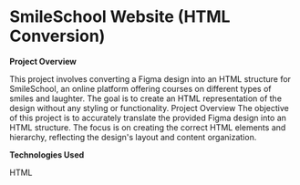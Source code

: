 # SmileSchool Website (HTML Conversion)

<b>Project Overview</b>

This project involves converting a Figma design into an HTML structure for SmileSchool, an online platform offering courses on different types of smiles and laughter. The goal is to create an HTML representation of the design without any styling or functionality.
Project Overview
The objective of this project is to accurately translate the provided Figma design into an HTML structure. The focus is on creating the correct HTML elements and hierarchy, reflecting the design's layout and content organization.

<b>Technologies Used</b>

HTML